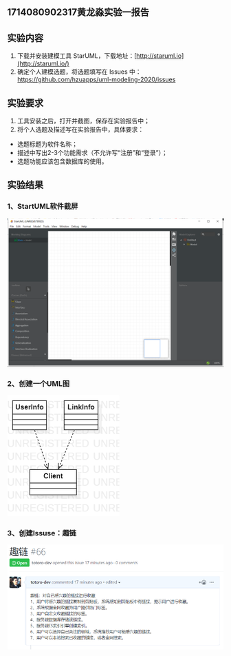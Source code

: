 ## 1714080902317黄龙淼实验一报告

## 实验内容

1. 下载并安装建模工具 StarUML，下载地址：[http://staruml.io](http://staruml.io/)
2. 确定个人建模选题，将选题填写在 Issues 中：
   https://github.com/hzuapps/uml-modeling-2020/issues

## 实验要求

1. 工具安装之后，打开并截图，保存在实验报告中；
2. 将个人选题及描述写在实验报告中，具体要求：

- 选题标题为软件名称；
- 描述中写出2-3个功能需求（不允许写“注册”和“登录”）；
- 选题功能应该包含数据库的使用。

## 实验结果

### 1、StartUML软件截屏

![image-1714080902317-1](../实验一/StartUML截屏.png)

### 2、创建一个UML图

![image-1714080902317-2](../实验一/第一次使用StartUML.png)

### 3、创建Issuse：趣链

![image-1714080902317-3](../实验一/Issuse.png)

